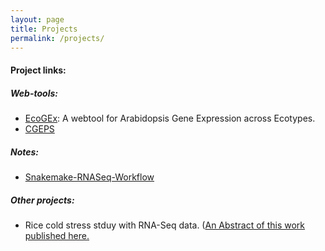 ```yaml
---
layout: page
title: Projects
permalink: /projects/
---
```


#### Project links:

##### Web-tools:
* [EcoGEx](https://sangram.shinyapps.io/EcoGEx/): A webtool for Arabidopsis Gene Expression across Ecotypes.
* [CGEPS](https://sangram.shinyapps.io/CGEPS/)

##### Notes:
* [Snakemake-RNASeq-Workflow](http://sksahu.net/Snakemake-RNASeq-Workflows/)

##### Other projects:
* Rice cold stress stduy with RNA-Seq data. ([An Abstract of this work published here.](https://www.canadianjbiotech.com/CAN_J_BIOTECH/Archives/v1/Special%20Issue/cjb.2017-a187.pdf)
